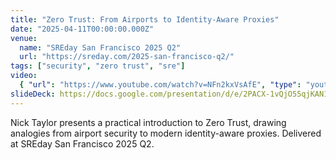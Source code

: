 ```yaml
---
title: "Zero Trust: From Airports to Identity-Aware Proxies"
date: "2025-04-11T00:00:00.000Z"
venue:
  name: "SREday San Francisco 2025 Q2"
  url: "https://sreday.com/2025-san-francisco-q2/"
tags: ["security", "zero trust", "sre"]
video:
  { "url": "https://www.youtube.com/watch?v=NFn2kxVsAfE", "type": "youtube" }
slideDeck: https://docs.google.com/presentation/d/e/2PACX-1vQjO55qjKAN1SgNQMg1WcecU3w0_dVm7eQpUoBoUSrMwPzTYDvVfqsmB9OL1XMDdEoSwWpO-IMKLMTH/pub?start=false&loop=false&delayms=5000&slide=id.p
---
```


Nick Taylor presents a practical introduction to Zero Trust, drawing analogies from airport security to modern identity-aware proxies. Delivered at SREday San Francisco 2025 Q2.
